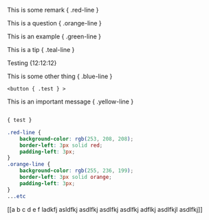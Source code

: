 This is some remark { .red-line }

This is a question  { .orange-line }


This is an example  { .green-line }

This is a tip  { .teal-line }

Testing {12:12:12}

This is some other thing  { .blue-line }

` <button { .test } > `

This is an important message  { .yellow-line }
```css

{ test }

.red-line {
    background-color: rgb(253, 208, 208);
    border-left: 3px solid red;
    padding-left: 3px;
}
.orange-line {
    background-color: rgb(255, 236, 199);
    border-left: 3px solid orange;
    padding-left: 3px;
}
...etc
```

[[a b c d e f ladkfj asldfkj asdlfkj asdlfkj asdlfkj adflkj asdlfkjl asdlfkj]]